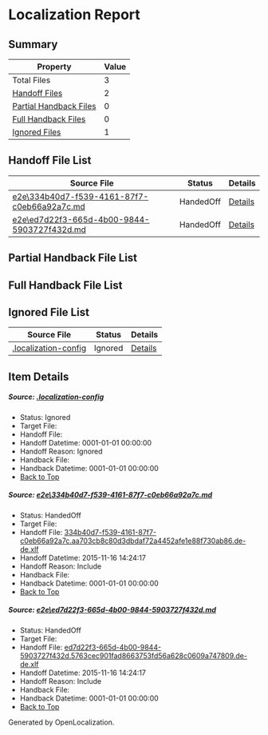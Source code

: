# <a name='report-top'></a> Localization Report

## Summary
 Property | Value 
 -------- | ----- 
 Total Files | 3
[ Handoff Files ](#handoff-list)| 2
[ Partial Handback Files ](#partial-handback-list)| 0
[ Full Handback Files ](#full-handback-list)| 0
[ Ignored Files ](#ignored-list)| 1

## <a name='handoff-list'></a> Handoff File List
 Source File | Status | Details 
 ----------- | ------ | ------- 
 [e2e\334b40d7-f539-4161-87f7-c0eb66a92a7c.md](https://github.com/OpenLocalizationTest/oltest/blob/43a4b6d2d31458ad988b3a0fb7a3675adbf13dd6/e2e/334b40d7-f539-4161-87f7-c0eb66a92a7c.md) | HandedOff | [Details](#19c62f4f45a92999b139bc8f94176176811482e41)
 [e2e\ed7d22f3-665d-4b00-9844-5903727f432d.md](https://github.com/OpenLocalizationTest/oltest/blob/43a4b6d2d31458ad988b3a0fb7a3675adbf13dd6/e2e/ed7d22f3-665d-4b00-9844-5903727f432d.md) | HandedOff | [Details](#324dd469e21e3dede367f74874e5a8ae77d4fd802)

## <a name='partial-handback-list'></a> Partial Handback File List

## <a name='handback-list'></a> Full Handback File List

## <a name='ignored-list'></a> Ignored File List
 Source File | Status | Details 
 ----------- | ------ | ------- 
 [.localization-config](https://github.com/OpenLocalizationTest/oltest/blob/43a4b6d2d31458ad988b3a0fb7a3675adbf13dd6/.localization-config) | Ignored | [Details](#048a0e657b81f2e30d1cbef1ba533f0de3ca11c40)

## Item Details
##### <a name='048a0e657b81f2e30d1cbef1ba533f0de3ca11c40'></a> Source: [.localization-config](https://github.com/OpenLocalizationTest/oltest/blob/43a4b6d2d31458ad988b3a0fb7a3675adbf13dd6/.localization-config)
* Status: Ignored
* Target File: 
* Handoff File: 
* Handoff Datetime: 0001-01-01 00:00:00
* Handoff Reason: Ignored
* Handback File: 
* Handback Datetime: 0001-01-01 00:00:00
* [Back to Top](#report-top)

##### <a name='19c62f4f45a92999b139bc8f94176176811482e41'></a> Source: [e2e\334b40d7-f539-4161-87f7-c0eb66a92a7c.md](https://github.com/OpenLocalizationTest/oltest/blob/43a4b6d2d31458ad988b3a0fb7a3675adbf13dd6/e2e/334b40d7-f539-4161-87f7-c0eb66a92a7c.md)
* Status: HandedOff
* Target File: 
* Handoff File: [334b40d7-f539-4161-87f7-c0eb66a92a7c.aa703cb8c80d3dbdaf72a4452afe1e88f730ab86.de-de.xlf](https://github.com/OpenLocalizationTestOrg/olhandoff/blob/66508dbe0382c9240223e9c08b673385a99a0ad1/ol-handoff/OpenLocalizationTestOrg/oltest.de-de/yanz/334b40d7-f539-4161-87f7-c0eb66a92a7c.aa703cb8c80d3dbdaf72a4452afe1e88f730ab86.de-de.xlf)
* Handoff Datetime: 2015-11-16 14:24:17
* Handoff Reason: Include
* Handback File: 
* Handback Datetime: 0001-01-01 00:00:00
* [Back to Top](#report-top)

##### <a name='324dd469e21e3dede367f74874e5a8ae77d4fd802'></a> Source: [e2e\ed7d22f3-665d-4b00-9844-5903727f432d.md](https://github.com/OpenLocalizationTest/oltest/blob/43a4b6d2d31458ad988b3a0fb7a3675adbf13dd6/e2e/ed7d22f3-665d-4b00-9844-5903727f432d.md)
* Status: HandedOff
* Target File: 
* Handoff File: [ed7d22f3-665d-4b00-9844-5903727f432d.5763cec901fad8663753fd56a628c0609a747809.de-de.xlf](https://github.com/OpenLocalizationTestOrg/olhandoff/blob/66508dbe0382c9240223e9c08b673385a99a0ad1/ol-handoff/OpenLocalizationTestOrg/oltest.de-de/yanz/ed7d22f3-665d-4b00-9844-5903727f432d.5763cec901fad8663753fd56a628c0609a747809.de-de.xlf)
* Handoff Datetime: 2015-11-16 14:24:17
* Handoff Reason: Include
* Handback File: 
* Handback Datetime: 0001-01-01 00:00:00
* [Back to Top](#report-top)


Generated by OpenLocalization.

